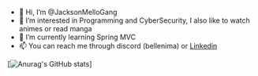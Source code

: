 - 👋 Hi, I’m @JacksonMelloGang
- 👀 I’m interested in Programming and CyberSecurity, I also like to watch animes or read manga
- 🌱 I’m currently learning Spring MVC
- 📫 You can reach me through discord (bellenima) or [Linkedin](https://www.linkedin.com/in/lucas-morin-fr/)

<!---
JacksonMelloGang/JacksonMelloGang is a ✨ special ✨ repository because its `README.md` (this file) appears on your GitHub profile.
You can click the Preview link to take a look at your changes.
--->

[![Anurag's GitHub stats](https://github-readme-stats.vercel.app/api?username=JacksonMellogang)]
